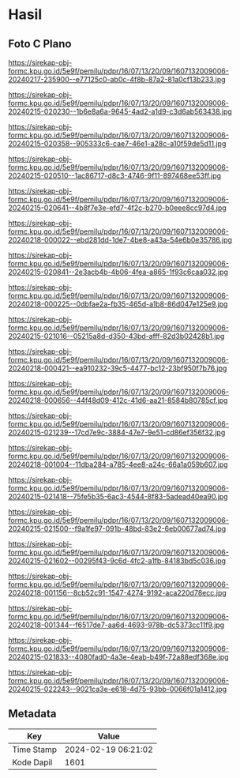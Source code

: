 # Hasil

## Foto C Plano

https://sirekap-obj-formc.kpu.go.id/5e9f/pemilu/pdpr/16/07/13/20/09/1607132009006-20240217-235900--e77125c0-ab0c-4f8b-87a2-81a0cf13b233.jpg

https://sirekap-obj-formc.kpu.go.id/5e9f/pemilu/pdpr/16/07/13/20/09/1607132009006-20240215-020230--1b6e8a6a-9645-4ad2-a1d9-c3d6ab563438.jpg

https://sirekap-obj-formc.kpu.go.id/5e9f/pemilu/pdpr/16/07/13/20/09/1607132009006-20240215-020358--905333c6-cae7-46e1-a28c-a10f59de5d11.jpg

https://sirekap-obj-formc.kpu.go.id/5e9f/pemilu/pdpr/16/07/13/20/09/1607132009006-20240215-020510--1ac86717-d8c3-4746-9f11-897468ee53ff.jpg

https://sirekap-obj-formc.kpu.go.id/5e9f/pemilu/pdpr/16/07/13/20/09/1607132009006-20240215-020641--4b8f7e3e-efd7-4f2c-b270-b0eee8cc97d4.jpg

https://sirekap-obj-formc.kpu.go.id/5e9f/pemilu/pdpr/16/07/13/20/09/1607132009006-20240218-000022--ebd281dd-1de7-4be8-a43a-54e6b0e35786.jpg

https://sirekap-obj-formc.kpu.go.id/5e9f/pemilu/pdpr/16/07/13/20/09/1607132009006-20240215-020841--2e3acb4b-4b06-4fea-a865-1f93c6caa032.jpg

https://sirekap-obj-formc.kpu.go.id/5e9f/pemilu/pdpr/16/07/13/20/09/1607132009006-20240218-000225--0dbfae2a-fb35-465d-a1b8-86d047e125e9.jpg

https://sirekap-obj-formc.kpu.go.id/5e9f/pemilu/pdpr/16/07/13/20/09/1607132009006-20240215-021016--05215a8d-d350-43bd-afff-82d3b02428b1.jpg

https://sirekap-obj-formc.kpu.go.id/5e9f/pemilu/pdpr/16/07/13/20/09/1607132009006-20240218-000421--ea910232-39c5-4477-bc12-23bf950f7b76.jpg

https://sirekap-obj-formc.kpu.go.id/5e9f/pemilu/pdpr/16/07/13/20/09/1607132009006-20240218-000656--44f48d09-412c-41d6-aa21-8584b80785cf.jpg

https://sirekap-obj-formc.kpu.go.id/5e9f/pemilu/pdpr/16/07/13/20/09/1607132009006-20240215-021239--17cd7e9c-3884-47e7-9e51-cd86ef356f32.jpg

https://sirekap-obj-formc.kpu.go.id/5e9f/pemilu/pdpr/16/07/13/20/09/1607132009006-20240218-001004--11dba284-a785-4ee8-a24c-66a1a059b607.jpg

https://sirekap-obj-formc.kpu.go.id/5e9f/pemilu/pdpr/16/07/13/20/09/1607132009006-20240215-021418--75fe5b35-6ac3-4544-8f83-5adead40ea90.jpg

https://sirekap-obj-formc.kpu.go.id/5e9f/pemilu/pdpr/16/07/13/20/09/1607132009006-20240215-021500--f9a1fe97-091b-48bd-83e2-6eb00677ad74.jpg

https://sirekap-obj-formc.kpu.go.id/5e9f/pemilu/pdpr/16/07/13/20/09/1607132009006-20240215-021602--00295f43-9c6d-4fc2-a1fb-84183bd5c036.jpg

https://sirekap-obj-formc.kpu.go.id/5e9f/pemilu/pdpr/16/07/13/20/09/1607132009006-20240218-001156--8cb52c91-1547-4274-9192-aca220d78ecc.jpg

https://sirekap-obj-formc.kpu.go.id/5e9f/pemilu/pdpr/16/07/13/20/09/1607132009006-20240218-001344--f6517de7-aa6d-4693-978b-dc5373cc11f9.jpg

https://sirekap-obj-formc.kpu.go.id/5e9f/pemilu/pdpr/16/07/13/20/09/1607132009006-20240215-021833--4080fad0-4a3e-4eab-b49f-72a88edf368e.jpg

https://sirekap-obj-formc.kpu.go.id/5e9f/pemilu/pdpr/16/07/13/20/09/1607132009006-20240215-022243--9021ca3e-e618-4d75-93bb-0066f01a1412.jpg


## Metadata

| Key        | Value               |
| ---------- | ------------------- |
| Time Stamp | 2024-02-19 06:21:02 |
| Kode Dapil | 1601                |




